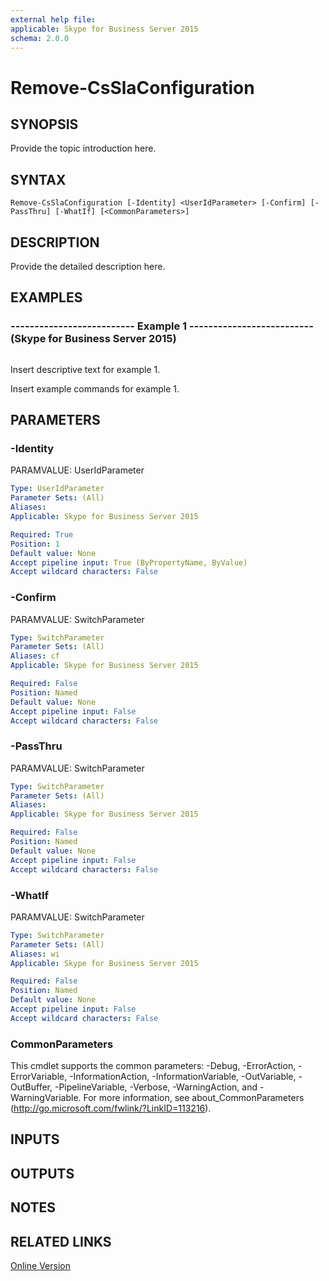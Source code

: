 ```yaml
---
external help file: 
applicable: Skype for Business Server 2015
schema: 2.0.0
---
```


# Remove-CsSlaConfiguration

## SYNOPSIS
Provide the topic introduction here.

## SYNTAX

```
Remove-CsSlaConfiguration [-Identity] <UserIdParameter> [-Confirm] [-PassThru] [-WhatIf] [<CommonParameters>]
```

## DESCRIPTION
Provide the detailed description here.

## EXAMPLES

### -------------------------- Example 1 -------------------------- (Skype for Business Server 2015)
```

```

Insert descriptive text for example 1.

Insert example commands for example 1.

## PARAMETERS

### -Identity
PARAMVALUE: UserIdParameter

```yaml
Type: UserIdParameter
Parameter Sets: (All)
Aliases: 
Applicable: Skype for Business Server 2015

Required: True
Position: 1
Default value: None
Accept pipeline input: True (ByPropertyName, ByValue)
Accept wildcard characters: False
```

### -Confirm
PARAMVALUE: SwitchParameter

```yaml
Type: SwitchParameter
Parameter Sets: (All)
Aliases: cf
Applicable: Skype for Business Server 2015

Required: False
Position: Named
Default value: None
Accept pipeline input: False
Accept wildcard characters: False
```

### -PassThru
PARAMVALUE: SwitchParameter

```yaml
Type: SwitchParameter
Parameter Sets: (All)
Aliases: 
Applicable: Skype for Business Server 2015

Required: False
Position: Named
Default value: None
Accept pipeline input: False
Accept wildcard characters: False
```

### -WhatIf
PARAMVALUE: SwitchParameter

```yaml
Type: SwitchParameter
Parameter Sets: (All)
Aliases: wi
Applicable: Skype for Business Server 2015

Required: False
Position: Named
Default value: None
Accept pipeline input: False
Accept wildcard characters: False
```

### CommonParameters
This cmdlet supports the common parameters: -Debug, -ErrorAction, -ErrorVariable, -InformationAction, -InformationVariable, -OutVariable, -OutBuffer, -PipelineVariable, -Verbose, -WarningAction, and -WarningVariable. For more information, see about_CommonParameters (http://go.microsoft.com/fwlink/?LinkID=113216).

## INPUTS

## OUTPUTS

## NOTES

## RELATED LINKS

[Online Version](http://technet.microsoft.com/EN-US/library/60cd3353-556b-4bff-a1d0-e819da27f657(OCS.16).aspx)

